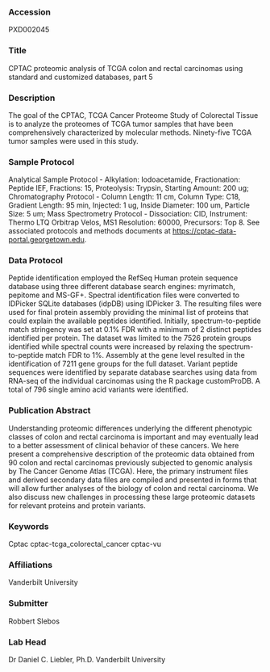 ### Accession
PXD002045

### Title
CPTAC proteomic analysis of TCGA colon and rectal carcinomas using standard and customized databases, part 5

### Description
The goal of the CPTAC, TCGA Cancer Proteome Study of Colorectal Tissue is to analyze the proteomes of TCGA tumor samples that have been comprehensively characterized by molecular methods. Ninety-five TCGA tumor samples were used in this study.

### Sample Protocol
Analytical Sample Protocol - Alkylation: Iodoacetamide, Fractionation: Peptide IEF, Fractions: 15, Proteolysis: Trypsin, Starting Amount: 200 ug; Chromatography Protocol - Column Length: 11 cm, Column Type: C18, Gradient Length: 95 min, Injected: 1 ug, Inside Diameter: 100 um, Particle Size: 5 um; Mass Spectrometry Protocol - Dissociation: CID, Instrument: Thermo LTQ Orbitrap Velos, MS1 Resolution: 60000, Precursors: Top 8. See associated protocols and methods documents at https://cptac-data-portal.georgetown.edu.

### Data Protocol
Peptide identification employed the RefSeq Human protein sequence database using three different database search engines: myrimatch, pepitome and MS-GF+. Spectral identification files were converted to IDPicker SQLite databases (idpDB) using IDPicker 3. The resulting files were used for final protein assembly providing the minimal list of proteins that could explain the available peptides identified. Initially, spectrum-to-peptide match stringency was set at 0.1% FDR with a minimum of 2 distinct peptides identified per protein. The dataset was limited to the 7526 protein groups identified while spectral counts were increased by relaxing the spectrum-to-peptide match FDR to 1%. Assembly at the gene level resulted in the identification of 7211 gene groups for the full dataset. Variant peptide sequences were identified by separate database searches using data from RNA-seq of the individual carcinomas using the R package customProDB. A total of 796 single amino acid variants were identified.

### Publication Abstract
Understanding proteomic differences underlying the different phenotypic classes of colon and rectal carcinoma is important and may eventually lead to a better assessment of clinical behavior of these cancers. We here present a comprehensive description of the proteomic data obtained from 90 colon and rectal carcinomas previously subjected to genomic analysis by The Cancer Genome Atlas (TCGA). Here, the primary instrument files and derived secondary data files are compiled and presented in forms that will allow further analyses of the biology of colon and rectal carcinoma. We also discuss new challenges in processing these large proteomic datasets for relevant proteins and protein variants.

### Keywords
Cptac cptac-tcga_colorectal_cancer cptac-vu

### Affiliations
Vanderbilt University

### Submitter
Robbert Slebos

### Lab Head
Dr Daniel C. Liebler, Ph.D.
Vanderbilt University


